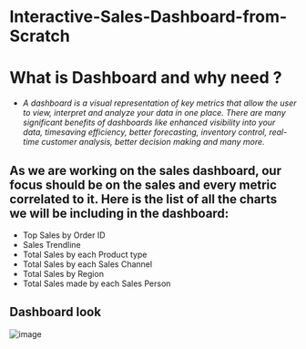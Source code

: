 # Interactive-Sales-Dashboard-from-Scratch

# What is Dashboard and why need ?
- *A dashboard is a visual representation of key metrics that allow the user to view, interpret and analyze your data in one place. There are many significant benefits of dashboards like enhanced visibility into your data, timesaving efficiency, better forecasting, inventory control, real-time customer analysis, better decision making and many more.* 
## As we are working on the sales dashboard, our focus should be on the sales and every metric correlated to it. Here is the list of all the charts we will be including in the dashboard:

- Top Sales by Order ID
- Sales Trendline
- Total Sales by each Product type
- Total Sales by each Sales Channel
- Total Sales by Region
- Total Sales made by each Sales Person

## Dashboard look 

![image](https://user-images.githubusercontent.com/87275009/167561935-ab9387b6-c232-4efd-b894-b9b230662479.png)
